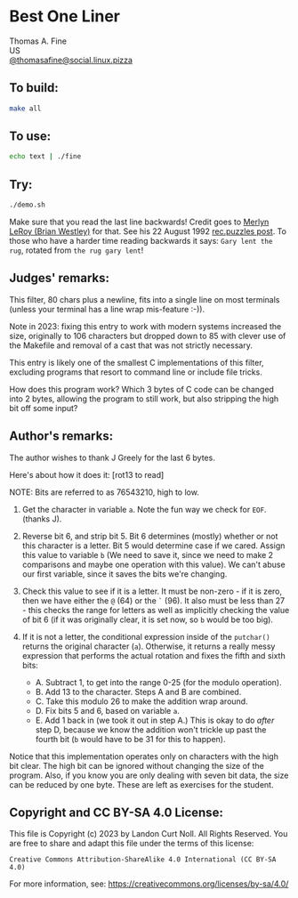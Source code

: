 # Best One Liner

Thomas A. Fine\
US\
[@thomasafine@social.linux.pizza](https://social.linux.pizza/@thomasafine)

## To build:

```sh
make all
```

## To use:

```sh
echo text | ./fine
```

## Try:

```sh
./demo.sh
```

Make sure that you read the last line backwards! Credit goes to [Merlyn LeRoy (Brian
Westley)](/winners.html#Brian_Westley) for that. See his 22 August 1992
[rec.puzzles
post](https://groups.google.com/g/rec.puzzles/c/z_xVPMRVBtg/m/lyEYSAeBD4gJ). To
those who have a harder time reading backwards it says: `Gary lent the rug`,
rotated from `the rug gary lent`!


## Judges' remarks:

This filter, 80 chars plus a newline, fits into a single line on most
terminals (unless your terminal has a line wrap mis-feature :-)).

Note in 2023: fixing this entry to work with modern systems increased the size,
originally to 106 characters but dropped down to 85 with clever use of the
Makefile and removal of a cast that was not strictly necessary.

This entry is likely one of the smallest C implementations of this
filter, excluding programs that resort to command line or include
file tricks.

How does this program work?  Which 3 bytes of C code can be changed
into 2 bytes, allowing the program to still work, but also stripping
the high bit off some input?

## Author's remarks:

The author wishes to thank J Greely for the last 6 bytes.

Here's about how it does it:  [rot13 to read]

NOTE:  Bits are referred to as 76543210, high to low.

1.  Get the character in variable `a`.  Note the fun way we check for `EOF`.
(thanks J).

2.  Reverse bit 6, and strip bit 5.  Bit 6 determines (mostly) whether
    or not this character is a letter.  Bit 5 would determine case if
    we cared.  Assign this value to variable `b` (We need to save it,
    since we need to make 2 comparisons and maybe one operation with
    this value).  We can't abuse our first variable, since it saves the
    bits we're changing.

3.  Check this value to see if it is a letter.  It must be non-zero -
    if it is zero, then we have either the `@` (64) or the
    `` ` `` (96).  It also must be less than 27 - this checks the
    range for letters as well as implicitly checking the value of bit 6
    (if it was originally clear, it is set now, so `b` would be too big).

4.  If it is not a letter, the conditional expression inside of the
    `putchar()` returns the original character (`a`).  Otherwise, it
    returns a really messy expression that performs the actual rotation
    and fixes the fifth and sixth bits:
    * A.  Subtract 1, to get into the range 0-25 (for the modulo operation).
    * B.  Add 13 to the character.  Steps A and B are combined.
    * C.  Take this modulo 26 to make the addition wrap around.
    * D.  Fix bits 5 and 6, based on variable `a`.
    * E.  Add 1 back in (we took it out in step A.)  This is okay to do *after*
    step D, because we know the addition won't trickle up past the fourth bit
    (`b` would have to be 31 for this to happen).

Notice that this implementation operates only on characters with the
high bit clear.  The high bit can be ignored without changing the size
of the program.  Also, if you know you are only dealing with seven bit
data, the size can be reduced by one byte.  These are left as exercises
for the student.



## Copyright and CC BY-SA 4.0 License:

This file is Copyright (c) 2023 by Landon Curt Noll.  All Rights Reserved.
You are free to share and adapt this file under the terms of this license:

    Creative Commons Attribution-ShareAlike 4.0 International (CC BY-SA 4.0)

For more information, see: https://creativecommons.org/licenses/by-sa/4.0/
